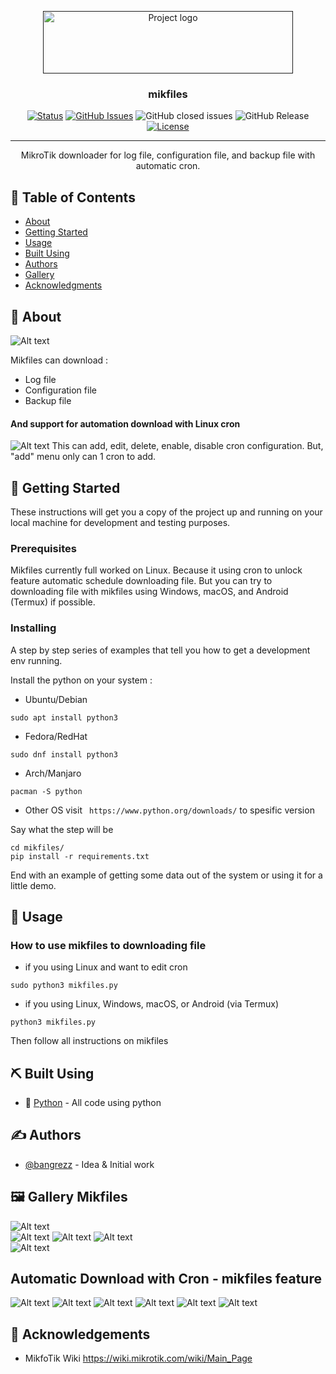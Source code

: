 <p align="center">
  <a href="" rel="noopener">
 <img width=400px height=100px src="img/Screenshot_20240131_110445.png" alt="Project logo"></a>
</p>

<h3 align="center">mikfiles</h3>

<div align="center">

[![Status](https://img.shields.io/badge/status-active-success.svg)]()
[![GitHub Issues](https://img.shields.io/github/issues/bangrezz/mikfiles)](https://github.com/bangrezz/The-Documentation-Compendium/issues)
![GitHub closed issues](https://img.shields.io/github/issues-closed/bangrezz/mikfiles?color=purple)
![GitHub Release](https://img.shields.io/github/v/release/bangrezz/mikfiles?color=teal)
[![License](https://img.shields.io/badge/license-MIT-blue.svg)](/LICENSE)

</div>

---

<p align="center"> MikroTik downloader for log file, configuration file, and backup file with automatic cron.
    <br> 
</p>

## 📝 Table of Contents

- [About](#about)
- [Getting Started](#getting_started)
- [Usage](#usage)
- [Built Using](#built_using)
- [Authors](#authors)
- [Gallery]()
- [Acknowledgments](#acknowledgement)

## 🧐 About <a name = "about"></a>
![Alt text](img/Screenshot_20240131_110818.png)

Mikfiles can download :
- Log file
- Configuration file
- Backup file 
#### And support for automation download with Linux cron
![Alt text](img/Screenshot_20240131_111819.png)
This can add, edit, delete, enable, disable cron configuration. But, "add" menu only can 1 cron to add.

## 🏁 Getting Started <a name = "getting_started"></a>

These instructions will get you a copy of the project up and running on your local machine for development and testing purposes.

### Prerequisites

Mikfiles currently full worked on Linux. Because it using cron to unlock feature automatic schedule downloading file. But you can try to downloading file with mikfiles using Windows, macOS, and Android (Termux) if possible.

### Installing

A step by step series of examples that tell you how to get a development env running.

Install the python on your system :
- Ubuntu/Debian
```
sudo apt install python3
```
- Fedora/RedHat
```
sudo dnf install python3
```
- Arch/Manjaro
```
pacman -S python
```
- Other OS visit ` https://www.python.org/downloads/` to spesific version


Say what the step will be

```
cd mikfiles/
pip install -r requirements.txt
```

End with an example of getting some data out of the system or using it for a little demo.

## 🎈 Usage <a name="usage"></a>

### How to use mikfiles to downloading file
- if you using Linux and want to edit cron
```
sudo python3 mikfiles.py
```
- if you using Linux, Windows, macOS, or Android (via Termux)
```
python3 mikfiles.py
```
Then follow all instructions on mikfiles

## ⛏️ Built Using <a name = "built_using"></a>

- 🐍 [Python](https://www.python.com/) - All code using python

## ✍️ Authors <a name = "authors"></a>

- [@bangrezz](https://github.com/bangrezz) - Idea & Initial work

## 🖼️ Gallery Mikfiles
![Alt text](img/Screenshot_20240131_110818.png)  
![Alt text](img/Screenshot_20240201_103310.png)
![Alt text](img/Screenshot_20240201_103434.png)
![Alt text](img/Screenshot_20240201_083443.png)  
![Alt text](img/Screenshot_20240201_103620.png)
## Automatic Download with Cron - mikfiles feature
![Alt text](img/Screenshot_20240131_111819.png) 
![Alt text](img/Screenshot_20240201_104154.png) 
![Alt text](img/Screenshot_20240205_090657.png) 
![Alt text](img/Screenshot_20240205_090848.png) 
![Alt text](img/Screenshot_20240205_090933.png) 
![Alt text](img/Screenshot_20240205_091053.png)

## 🎉 Acknowledgements <a name = "acknowledgement"></a>

- MikfoTik Wiki https://wiki.mikrotik.com/wiki/Main_Page
